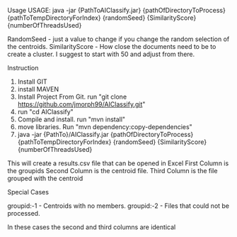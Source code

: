 Usage
USAGE: java -jar {PathToAIClassify.jar} {pathOfDirectoryToProcess} {pathToTempDirectoryForIndex} {randomSeed} {SimilarityScore} {numberOfThreadsUsed}

RandomSeed - just a value to change if you change the random selection of the centroids.
SimilarityScore -  How close the documents need to be to create a cluster.  I suggest to start with 50 and adjust from there.

Instruction

1) Install GIT
2) install MAVEN
3) Install Project From Git.  run "git clone https://github.com/jmorph99/AIClassify.git"
4) run "cd AIClassify"
5) Compile and install.  run "mvn install"
6) move libraries.  Run "mvn dependency:copy-dependencies"
6) java -jar {PathTo}/AIClassify.jar {pathOfDirectoryToProcess} {pathToTempDirectoryForIndex} {randomSeed} {SimilarityScore} {numberOfThreadsUsed}

This will create a results.csv file that can be opened in Excel
First Column is the groupids
Second Column is the centroid file.
Third Column is the file grouped with the centroid

Special Cases

groupid:-1 - Centroids with no members.
groupid:-2 - Files that could not be processed.

In these cases the second and third columns are identical


